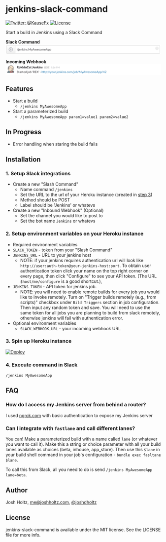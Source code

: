 # jenkins-slack-command

[![Twitter: @KauseFx](https://img.shields.io/badge/contact-@joshdholtz-blue.svg?style=flat)](https://twitter.com/joshdholtz)
[![License](http://img.shields.io/badge/license-MIT-green.svg?style=flat)](https://github.com/joshdholtz/exportation/blob/master/LICENSE)

Start a build in Jenkins using a Slack Command

**Slack Command**
![](screenshots/command.png)

**Incoming Webhook**
![](screenshots/incoming_webhook.png)

## Features
- Start a build
  - `/jenkins MyAwesomeApp`
- Start a parameterized build
  - `/jenkins MyAwesomeApp param1=value1 param2=value2`
  
## In Progress
- Error handling when staring the build fails

## Installation

### 1. Setup Slack integrations

- Create a new "Slash Command"
  - Name command `/jenkins`
  - Set the URL to the url of your Heroku instance (created in [step 3](#3-spin-up-heroku-instance))
  - Method should be POST
  - Label should be 'Jenkins' or whatevs
- Create a new "Inbound Webhook" (Optional)
  - Set the channel you would like to post to
  - Set the bot name `Jenkins` or whatevs

### 2. Setup environment variables on your Heroku instance

- Required environment variables
 - `SLACK_TOKEN` - token from your "Slash Command"
 - `JENKINS_URL` - URL to your jenkins host
   - NOTE: if your jenkins requires authentication url will look like `http://user:auth-token@your-jenkins-host:port`. To obtain user authentication token click your name on the top right corner on every page, then click "Configure" to see your API token. (The URL `$host/me/configure` is a good shortcut.), 
 - `JENKINS_TOKEN` - API token for jenkins job. 
   - NOTE: you will need to enable remote builds for every job you would like to invoke remotely. Turn on "Trigger builds remotely (e.g., from scripts)" checkbox under `Bild Triggers` section in job configuration. Then input any random token and save. You will need to use the same token for all jobs you are planning to build from slack remotely, otherwise jenkins will fail with authentication error.
- Optional environment variables
  - `SLACK_WEBHOOK_URL` - your incoming webhook URL
  
### 3. Spin up Heroku instance

[![Deploy](https://www.herokucdn.com/deploy/button.png)](https://heroku.com/deploy?template=https://github.com/joshdholtz/jenkins-slack-command)
  
### 4. Execute command in Slack

```
/jenkins MyAwesomeApp
```

## FAQ

### How do I access my Jenkins server from behind a router?
I used [ngrok.com](https://ngrok.com/) with basic authentication to expose my Jenkins server

### Can I integrate with `fastlane` and call different lanes?
You can! Make a parameterized build with a name called `lane` (or whatever you want to call it). Make this a string or choice parameter with all your build lanes available as choices (beta, inhouse, app_store). Then use this `$lane` in your build shell command in your job's configuration - `bundle exec fasltane $lane`.

To call this from Slack, all you need to do is send `/jenkins MyAwesomeApp lane=beta`.

## Author

Josh Holtz, me@joshholtz.com, [@joshdholtz](https://twitter.com/joshdholtz)

## License

jenkins-slack-command is available under the MIT license. See the LICENSE file for more info.
